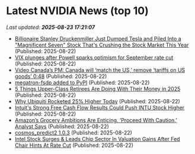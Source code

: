 # Latest NVIDIA News (top 10)
_Last updated: **2025-08-23 17:21:07**_

- [Billionaire Stanley Druckenmiller Just Dumped Tesla and Piled Into a "Magnificent Seven" Stock That's Crushing the Stock Market This Year](https://biztoc.com/x/5bd735a3cde08708) (Published: 2025-08-22)
- [VIX plunges after Powell sparks optimism for September rate cut](https://biztoc.com/x/ddcbc193e8f16e4f) (Published: 2025-08-22)
- [Video
Canada’s PM: Canada will ‘match the US,’ remove ‘tariffs on US goods’
0:48](https://biztoc.com/x/39f44e27d6e8ab9f) (Published: 2025-08-22)
- [megatron-fsdp added to PyPI](https://pypi.org/project/megatron-fsdp/) (Published: 2025-08-22)
- [5 Things Upper-Class Retirees Are Doing With Their Money in 2025](https://finance.yahoo.com/news/5-things-upper-class-retirees-171220317.html) (Published: 2025-08-22)
- [Why Ubiquiti Rocketed 25% Higher Today](https://biztoc.com/x/7b54abda17fc42d8) (Published: 2025-08-22)
- [Intuit's Strong Free Cash Flow Results Could Push INTU Stock Higher](https://biztoc.com/x/f7c4c397fb275b7b) (Published: 2025-08-22)
- [Amazon’s Grocery Ambitions Are Enticing. ‘Proceed With Caution,’ Analyst Says](https://biztoc.com/x/590e27fcd54b3d8d) (Published: 2025-08-22)
- [cosmos_predict2 1.0.3](https://pypi.org/project/cosmos_predict2/) (Published: 2025-08-22)
- [Intel Stock Surges & Leads Chip Sector In Valuation Gains After Fed Chair Hints At Rate Cut](https://wccftech.com/intel-stock-surges-leads-chip-sector-in-valuation-gains-after-fed-chair-hints-at-rate-cut/) (Published: 2025-08-22)
